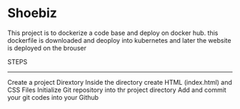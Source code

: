 # Shoebiz

This project is to dockerize a code base and deploy on docker hub. this dockerfile is downloaded and deoploy into kubernetes and later the website is deployed on the brouser

STEPS 
**************************************************************

Create a project Dirextory
Inside the directory create HTML (index.html) and CSS Files
Initialize Git repository into thr project directory
Add and commit your git codes into your Github






